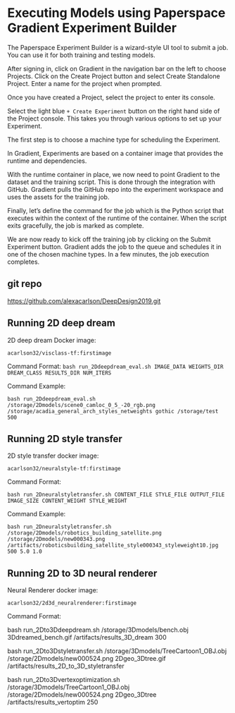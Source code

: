 # Executing Models using Paperspace Gradient Experiment Builder
The Paperspace Experiment Builder is a wizard-style UI tool to submit a job. You can use it for both training and testing models.  

After signing in, click on Gradient in the navigation bar on the left to choose Projects. Click on the Create Project button and select Create Standalone Project. Enter a name for the project when prompted.

Once you have created a Project, select the project to enter its console.

Select the light blue `+ Create Experiment` button on the right hand side of the Project console.
This takes you through various options to set up your Experiment.

The first step is to choose a machine type for scheduling the Experiment.

In Gradient, Experiments are based on a container image that provides the runtime and dependencies.

With the runtime container in place, we now need to point Gradient to the dataset and the training script. This is done through the integration with GitHub. Gradient pulls the GitHub repo into the experiment workspace and uses the assets for the training job.

Finally, let’s define the command for the job which is the Python script that executes within the context of the runtime of the container. When the script exits gracefully, the job is marked as complete.

We are now ready to kick off the training job by clicking on the Submit Experiment button.
Gradient adds the job to the queue and schedules it in one of the chosen machine types. In a few minutes, the job execution completes.

## git repo
https://github.com/alexacarlson/DeepDesign2019.git

## Running 2D deep dream

2D deep dream Docker image:

`acarlson32/visclass-tf:firstimage`

Command Format:
`bash run_2Ddeepdream_eval.sh IMAGE_DATA WEIGHTS_DIR DREAM_CLASS RESULTS_DIR NUM_ITERS`

Command Example:

`bash run_2Ddeepdream_eval.sh /storage/2Dmodels/scene0_camloc_0_5_-20_rgb.png /storage/acadia_general_arch_styles_netweights gothic /storage/test 500`

## Running 2D style transfer

2D style transfer docker image:

`acarlson32/neuralstyle-tf:firstimage`

Command Format:

`bash run_2Dneuralstyletransfer.sh CONTENT_FILE STYLE_FILE OUTPUT_FILE IMAGE_SIZE CONTENT_WEIGHT STYLE_WEIGHT`

Command Example: 

`bash run_2Dneuralstyletransfer.sh /storage/2Dmodels/robotics_building_satellite.png /storage/2Dmodels/new000343.png /artifacts/roboticsbuilding_satellite_style000343_styleweight10.jpg 500 5.0 1.0`

## Running 2D to 3D neural renderer

Neural Renderer docker image:

`acarlson32/2d3d_neuralrenderer:firstimage`

Command Format:

bash run_2Dto3Ddeepdream.sh /storage/3Dmodels/bench.obj 3Ddreamed_bench.gif /artifacts/results_3D_dream 300

bash run_2Dto3Dstyletransfer.sh /storage/3Dmodels/TreeCartoon1_OBJ.obj /storage/2Dmodels/new000524.png 2Dgeo_3Dtree.gif /artifacts/results_2D_to_3D_styletransfer

bash run_2Dto3Dvertexoptimization.sh /storage/3Dmodels/TreeCartoon1_OBJ.obj /storage/2Dmodels/new000524.png 2Dgeo_3Dtree /artifacts/results_vertoptim 250
